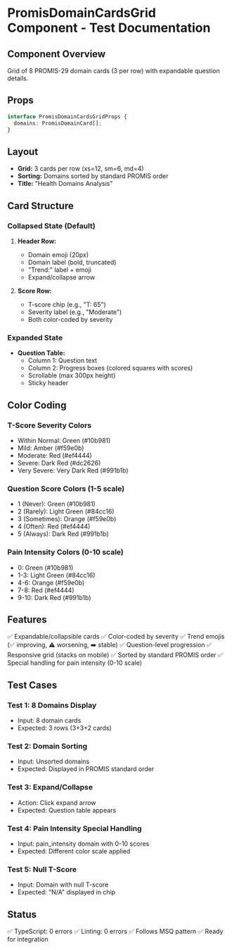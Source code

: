 # PromisDomainCardsGrid Component - Test Documentation

## Component Overview
Grid of 8 PROMIS-29 domain cards (3 per row) with expandable question details.

## Props
```typescript
interface PromisDomainCardsGridProps {
  domains: PromisDomainCard[];
}
```

## Layout
- **Grid:** 3 cards per row (xs=12, sm=6, md=4)
- **Sorting:** Domains sorted by standard PROMIS order
- **Title:** "Health Domains Analysis"

## Card Structure

### Collapsed State (Default)
1. **Header Row:**
   - Domain emoji (20px)
   - Domain label (bold, truncated)
   - "Trend:" label + emoji
   - Expand/collapse arrow

2. **Score Row:**
   - T-score chip (e.g., "T: 65")
   - Severity label (e.g., "Moderate")
   - Both color-coded by severity

### Expanded State
- **Question Table:**
  - Column 1: Question text
  - Column 2: Progress boxes (colored squares with scores)
  - Scrollable (max 300px height)
  - Sticky header

## Color Coding

### T-Score Severity Colors
- Within Normal: Green (#10b981)
- Mild: Amber (#f59e0b)
- Moderate: Red (#ef4444)
- Severe: Dark Red (#dc2626)
- Very Severe: Very Dark Red (#991b1b)

### Question Score Colors (1-5 scale)
- 1 (Never): Green (#10b981)
- 2 (Rarely): Light Green (#84cc16)
- 3 (Sometimes): Orange (#f59e0b)
- 4 (Often): Red (#ef4444)
- 5 (Always): Dark Red (#991b1b)

### Pain Intensity Colors (0-10 scale)
- 0: Green (#10b981)
- 1-3: Light Green (#84cc16)
- 4-6: Orange (#f59e0b)
- 7-8: Red (#ef4444)
- 9-10: Dark Red (#991b1b)

## Features
✅ Expandable/collapsible cards
✅ Color-coded by severity
✅ Trend emojis (✅ improving, ⚠️ worsening, ➡️ stable)
✅ Question-level progression
✅ Responsive grid (stacks on mobile)
✅ Sorted by standard PROMIS order
✅ Special handling for pain intensity (0-10 scale)

## Test Cases

### Test 1: 8 Domains Display
- Input: 8 domain cards
- Expected: 3 rows (3+3+2 cards)

### Test 2: Domain Sorting
- Input: Unsorted domains
- Expected: Displayed in PROMIS standard order

### Test 3: Expand/Collapse
- Action: Click expand arrow
- Expected: Question table appears

### Test 4: Pain Intensity Special Handling
- Input: pain_intensity domain with 0-10 scores
- Expected: Different color scale applied

### Test 5: Null T-Score
- Input: Domain with null T-score
- Expected: "N/A" displayed in chip

## Status
✅ TypeScript: 0 errors
✅ Linting: 0 errors
✅ Follows MSQ pattern
✅ Ready for integration

